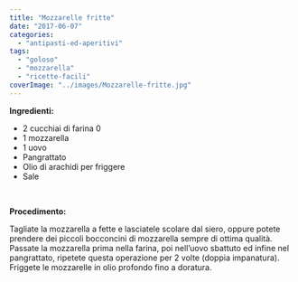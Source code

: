 ```yaml
---
title: "Mozzarelle fritte"
date: "2017-06-07"
categories: 
  - "antipasti-ed-aperitivi"
tags: 
  - "goloso"
  - "mozzarella"
  - "ricette-facili"
coverImage: "../images/Mozzarelle-fritte.jpg"
---
```


**Ingredienti:**

- 2 cucchiai di farina 0
- 1 mozzarella
- 1 uovo
- Pangrattato
- Olio di arachidi per friggere
- Sale

 

**Procedimento:**

Tagliate la mozzarella a fette e lasciatele scolare dal siero, oppure potete prendere dei piccoli bocconcini di mozzarella sempre di ottima qualità. Passate la mozzarella prima nella farina, poi nell’uovo sbattuto ed infine nel pangrattato, ripetete questa operazione per 2 volte (doppia impanatura). Friggete le mozzarelle in olio profondo fino a doratura.
